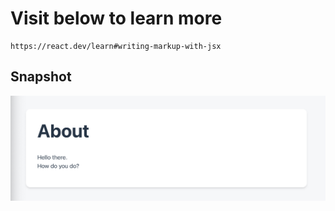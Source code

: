 # Visit below to learn more

    https://react.dev/learn#writing-markup-with-jsx

## Snapshot

![writing markup with JSX](public/writing-markup-with-jsx.png)
